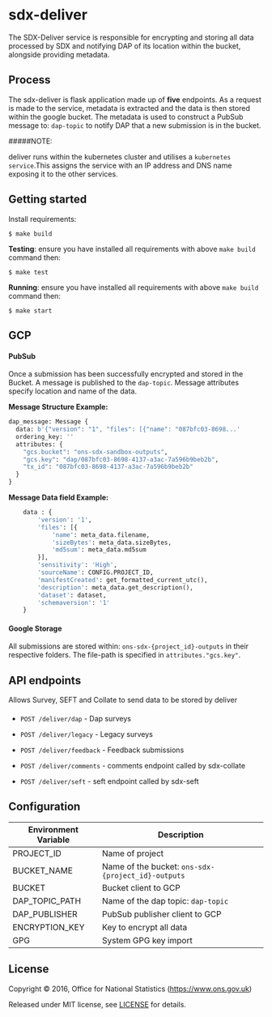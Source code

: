 # sdx-deliver

The SDX-Deliver service is responsible for encrypting and storing all data processed by SDX and notifying DAP of its 
location within the bucket, alongside providing metadata.

## Process

The sdx-deliver is flask application made up of **five** endpoints. As a request is made to the service, metadata 
is extracted and the data is then stored within the google bucket. The metadata is used to 
construct a PubSub message to: `dap-topic` to notify DAP that a new submission is in the bucket.

#####NOTE:

deliver runs within the kubernetes cluster and utilises a `kubernetes service`.This assigns the service with an IP 
address and DNS name exposing it to the other services.

## Getting started
Install requirements:
```shell
$ make build
```

**Testing**:
ensure you have installed all requirements with above `make build` command then:
```shell
$ make test
```

**Running**:
ensure you have installed all requirements with above `make build` command then:
```shell
$ make start
```

## GCP

#### PubSub

Once a submission has been successfully encrypted and stored in the Bucket. A message is published to the `dap-topic`.
Message attributes specify location and name of the data.

**Message Structure Example:**
```python
dap_message: Message {
  data: b'{"version": "1", "files": [{"name": "087bfc03-8698...'
  ordering_key: ''
  attributes: {
    "gcs.bucket": "ons-sdx-sandbox-outputs",
    "gcs.key": "dap/087bfc03-8698-4137-a3ac-7a596b9beb2b",
    "tx_id": "087bfc03-8698-4137-a3ac-7a596b9beb2b"
  }
}
```
**Message Data field Example:**
```python
    data : {
        'version': '1',
        'files': [{
            'name': meta_data.filename,
            'sizeBytes': meta_data.sizeBytes,
            'md5sum': meta_data.md5sum
        }],
        'sensitivity': 'High',
        'sourceName': CONFIG.PROJECT_ID,
        'manifestCreated': get_formatted_current_utc(),
        'description': meta_data.get_description(),
        'dataset': dataset,
        'schemaversion': '1'
    }
```

#### Google Storage

All submissions are stored within: `ons-sdx-{project_id}-outputs` in their respective folders. The file-path is
specified in `attributes."gcs.key"`.

## API endpoints

Allows Survey, SEFT and Collate to send data to be stored by deliver

#### 
* `POST /deliver/dap` - Dap surveys

* `POST /deliver/legacy` - Legacy surveys

* `POST /deliver/feedback` - Feedback submissions

* `POST /deliver/comments` - comments endpoint called by sdx-collate

* `POST /deliver/seft` - seft endpoint called by sdx-seft

## Configuration
| Environment Variable    | Description
|-------------------------|------------------------------------
| PROJECT_ID              | Name of project
| BUCKET_NAME             | Name of the bucket: `ons-sdx-{project_id}-outputs`
| BUCKET                  | Bucket client to GCP
| DAP_TOPIC_PATH          | Name of the dap topic: `dap-topic`
| DAP_PUBLISHER           | PubSub publisher client to GCP
| ENCRYPTION_KEY          | Key to encrypt all data
| GPG                     | System GPG key import

## License

Copyright © 2016, Office for National Statistics (https://www.ons.gov.uk)

Released under MIT license, see [LICENSE](LICENSE) for details.
